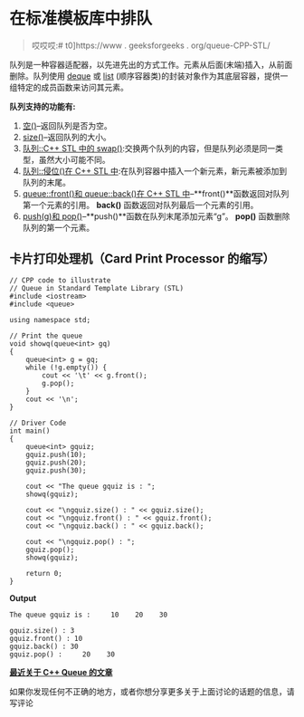 # 在标准模板库中排队

> 哎哎哎:# t0]https://www . geeksforgeeks . org/queue-CPP-STL/

队列是一种容器适配器，以先进先出的方式工作。元素从后面(末端)插入，从前面删除。队列使用 [deque](https://www.geeksforgeeks.org/deque-cpp-stl/) 或 [list](https://www.geeksforgeeks.org/list-cpp-stl/) (顺序容器类)的封装对象作为其底层容器，提供一组特定的成员函数来访问其元素。

**队列支持的功能有:**

1.  [空()](https://www.geeksforgeeks.org/queueempty-queuesize-c-stl/)–返回队列是否为空。
2.  [size()](https://www.geeksforgeeks.org/queueempty-queuesize-c-stl/)–返回队列的大小。
3.  [队列::C++ STL 中的 swap()](https://www.geeksforgeeks.org/queue-swap-cpp-stl/):交换两个队列的内容，但是队列必须是同一类型，虽然大小可能不同。
4.  [队列::侵位()在 C++ STL 中](https://www.geeksforgeeks.org/queueemplace-c-stl/):在队列容器中插入一个新元素，新元素被添加到队列的末尾。
5.  [queue::front()和 queue::back()在 C++ STL 中](https://www.geeksforgeeks.org/queuefront-queueback-c-stl/)–**front()**函数返回对队列第一个元素的引用。 **back()** 函数返回对队列最后一个元素的引用。
6.  [push(g)和 pop()](https://www.geeksforgeeks.org/queuepush-and-queuepop-in-cpp-stl/)–**push()**函数在队列末尾添加元素“g”。 **pop()** 函数删除队列的第一个元素。

## 卡片打印处理机（Card Print Processor 的缩写）

```
// CPP code to illustrate
// Queue in Standard Template Library (STL)
#include <iostream>
#include <queue>

using namespace std;

// Print the queue
void showq(queue<int> gq)
{
    queue<int> g = gq;
    while (!g.empty()) {
        cout << '\t' << g.front();
        g.pop();
    }
    cout << '\n';
}

// Driver Code
int main()
{
    queue<int> gquiz;
    gquiz.push(10);
    gquiz.push(20);
    gquiz.push(30);

    cout << "The queue gquiz is : ";
    showq(gquiz);

    cout << "\ngquiz.size() : " << gquiz.size();
    cout << "\ngquiz.front() : " << gquiz.front();
    cout << "\ngquiz.back() : " << gquiz.back();

    cout << "\ngquiz.pop() : ";
    gquiz.pop();
    showq(gquiz);

    return 0;
}
```

**Output**

```
The queue gquiz is :     10    20    30

gquiz.size() : 3
gquiz.front() : 10
gquiz.back() : 30
gquiz.pop() :     20    30
```

[**最近关于 C++ Queue 的文章**](https://www.geeksforgeeks.org/tag/cpp-queue/)

如果你发现任何不正确的地方，或者你想分享更多关于上面讨论的话题的信息，请写评论